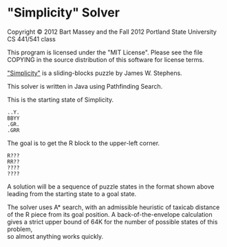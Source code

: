 # "Simplicity" Solver
Copyright © 2012 Bart Massey and the Fall 2012 Portland State University CS 441/541 class

This program is licensed under the "MIT License".
Please see the file COPYING in the source
distribution of this software for license terms.

["Simplicity"](http://www.puzzlebeast.com/slidingblock/index.html)
is a sliding-blocks puzzle by James W. Stephens.

This solver is written in Java using Pathfinding Search.

This is the starting state of Simplicity.

    ..Y.
    BBYY
    .GR.
    .GRR

The goal is to get the R block to the upper-left corner.

    R???
    RR??
    ????
    ????

A solution will be a sequence of puzzle states in the format
shown above leading from the starting state to a goal state.

The solver uses A* search, with an admissible heuristic of
taxicab distance of the R piece from its goal position. A
back-of-the-envelope calculation gives a strict upper bound
of 64K for the number of possible states of this problem,\
so almost anything works quickly.
